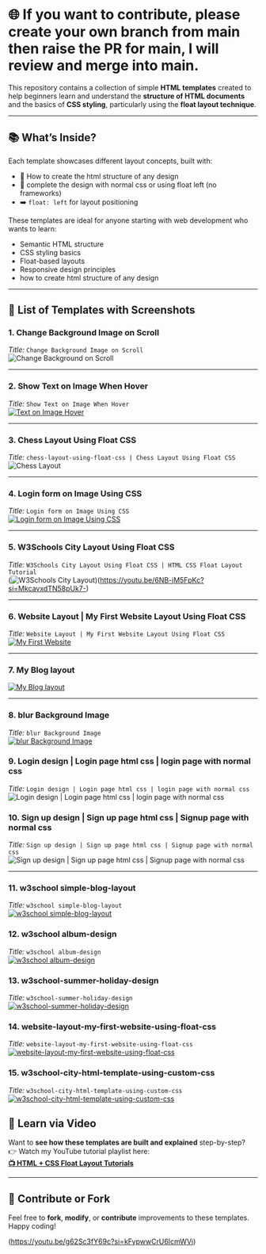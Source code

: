 # 🌐 If you want to contribute, please create your own branch from main then raise the PR for main, I will review and merge into main.

This repository contains a collection of simple **HTML templates** created to help beginners learn and understand the **structure of HTML documents** and the basics of **CSS styling**, particularly using the **float layout technique**.

---

## 📚 What’s Inside?

Each template showcases different layout concepts, built with:
- 🧱 How to create the html structure of any design
- 🎨 complete the design with normal css or using float left (no frameworks)
- ➡️ `float: left` for layout positioning

These templates are ideal for anyone starting with web development who wants to learn:
- Semantic HTML structure
- CSS styling basics
- Float-based layouts
- Responsive design principles
- how to create html structure of any design

---

## 📁 List of Templates with Screenshots

### 1. **Change Background Image on Scroll**
_Title:_ `Change Background Image on Scroll`  
![Change Background on Scroll](https://raw.githubusercontent.com/rohitash-eng/html-layout-using-float-css-normal-custom-css/refs/heads/main/blue-image-text-on-image-form-on-image-examples/images/Screenshot%202025-06-30%20at%2011.15.04%E2%80%AFPM.png)

---

### 2. **Show Text on Image When Hover**
_Title:_ `Show Text on Image When Hover`  
[![Text on Image Hover](https://raw.githubusercontent.com/rohitash-eng/html-layout-using-float-css-normal-custom-css/refs/heads/main/blue-image-text-on-image-form-on-image-examples/images/Screenshot%202025-06-30%20at%2010.49.23%E2%80%AFPM.png)](https://youtu.be/Lw92wnvJENA?si=vVwY3Camp7IPGh11)

---

### 3. **Chess Layout Using Float CSS**
_Title:_ `chess-layout-using-float-css | Chess Layout Using Float CSS`  
![Chess Layout](https://raw.githubusercontent.com/rohitash-eng/html-layout-using-float-css-normal-custom-css/refs/heads/main/blue-image-text-on-image-form-on-image-examples/images/Screenshot%202025-06-30%20at%2010.50.32%E2%80%AFPM.png)

---

### 4. **Login form on Image Using CSS**
_Title:_ `Login form on Image Using CSS`  
[![Login form on Image Using CSS](https://raw.githubusercontent.com/rohitash-eng/html-layout-using-float-css-normal-custom-css/refs/heads/main/blue-image-text-on-image-form-on-image-examples/images/Screenshot%202025-06-30%20at%2010.49.35%E2%80%AFPM.png)](https://youtu.be/DS7mfHRpu2I?si=AL3xHzRCKJBEaD7b)

---

### 5. **W3Schools City Layout Using Float CSS**
_Title:_ `W3Schools City Layout Using Float CSS | HTML CSS Float Layout Tutorial`  
(![W3Schools City Layout](https://raw.githubusercontent.com/rohitash-eng/html-layout-using-float-css-normal-custom-css/refs/heads/main/blue-image-text-on-image-form-on-image-examples/images/Screenshot%202025-06-30%20at%2010.48.52%E2%80%AFPM.png))(https://youtu.be/6NB-jM5FpKc?si=MkcavxdTN58pUk7-)

---

### 6. **Website Layout | My First Website Layout Using Float CSS**
_Title:_ `Website Layout | My First Website Layout Using Float CSS`  
[![My First Website](https://raw.githubusercontent.com/rohitash-eng/html-layout-using-float-css-normal-custom-css/refs/heads/main/blue-image-text-on-image-form-on-image-examples/images/Screenshot%202025-06-30%20at%2010.49.10%E2%80%AFPM.png)](https://youtu.be/g62Sc3fY69c?si=kFypwwCrU6IcmWVi)

---

### 7. **My Blog layout**
[![My Blog layout](https://raw.githubusercontent.com/rohitash-eng/html-layout-using-float-css-normal-custom-css/refs/heads/main/blue-image-text-on-image-form-on-image-examples/images/Screenshot%202025-06-30%20at%2010.50.19%E2%80%AFPM.png)](https://youtu.be/23IuQEQYX-E?si=YwvyBncoQvC4Has4)

---

### 8. **blur Background Image**
_Title:_ `blur Background Image`  
[![blur Background Image](https://raw.githubusercontent.com/rohitash-eng/html-layout-using-float-css-normal-custom-css/refs/heads/main/blue-image-text-on-image-form-on-image-examples/images/Screenshot%202025-06-30%20at%2010.49.50%E2%80%AFPM.png)](https://youtu.be/UoYqyyu9HEE?si=8t21T3wx-VsAt9SY)

### 9. **Login design | Login page html css | login page with normal css**
_Title:_ `Login design | Login page html css | login page with normal css`  
![Login design | Login page html css | login page with normal css](https://raw.githubusercontent.com/rohitash-eng/html-layout-using-float-css-normal-custom-css/refs/heads/main/login-form-normal-css/images/Screenshot%202025-07-01%20at%2011.47.14%E2%80%AFAM.png)


### 10. **Sign up design | Sign up page html css | Signup page with normal css**
_Title:_ `Sign up design | Sign up page html css | Signup page with normal css`  
![Sign up design | Sign up page html css | Signup page with normal css](https://raw.githubusercontent.com/rohitash-eng/html-layout-using-float-css-normal-custom-css/refs/heads/main/signup-form-design-with-normal-css/images/Screenshot%202025-07-01%20at%2012.03.52%E2%80%AFPM.png)

---

### 11. **w3school simple-blog-layout**
_Title:_ `w3school simple-blog-layout`  
[![w3school simple-blog-layout](https://raw.githubusercontent.com/rohitash-eng/html-layout-using-float-css-normal-custom-css/558c8164aa7370f444b749099ba939754ab1dfc6/simple-blog-layout/image/Screenshot%202025-07-01%20at%2012.58.43%E2%80%AFPM.png)](https://www.youtube.com/playlist?list=PLN1cxIWe98bdFxfaSjK-ELMr0zDNIK8Mb)


### 12. **w3school album-design**
_Title:_ `w3school album-design`  
[![w3school album-design](https://raw.githubusercontent.com/rohitash-eng/html-layout-using-float-css-normal-custom-css/558c8164aa7370f444b749099ba939754ab1dfc6/album-design/images/Screenshot%202025-07-01%20at%201.04.49%E2%80%AFPM.png)](https://www.youtube.com/playlist?list=PLN1cxIWe98bdFxfaSjK-ELMr0zDNIK8Mb)

### 13. **w3school-summer-holiday-design**
_Title:_ `w3school-summer-holiday-design`  
[![w3school-summer-holiday-design](https://raw.githubusercontent.com/rohitash-eng/html-layout-using-float-css-normal-custom-css/558c8164aa7370f444b749099ba939754ab1dfc6/w3school-summer-holiday-design/images/Screenshot%202025-07-01%20at%201.12.34%E2%80%AFPM.png)](https://www.youtube.com/playlist?list=PLN1cxIWe98bdFxfaSjK-ELMr0zDNIK8Mb)

### 14. **website-layout-my-first-website-using-float-css**
_Title:_ `website-layout-my-first-website-using-float-css`  
[![website-layout-my-first-website-using-float-css](https://raw.githubusercontent.com/rohitash-eng/html-layout-using-float-css-normal-custom-css/refs/heads/add-new-project/w3school-car-full-layout-html-example-using-float-left/images/Screenshot%202025-07-01%20at%202.46.36%E2%80%AFPM.png)](https://www.youtube.com/playlist?list=PLN1cxIWe98bdFxfaSjK-ELMr0zDNIK8Mb)


### 15. **w3school-city-html-template-using-custom-css**
_Title:_ `w3school-city-html-template-using-custom-css`  
[![w3school-city-html-template-using-custom-css](https://raw.githubusercontent.com/rohitash-eng/html-layout-using-float-css-normal-custom-css/refs/heads/main/w3school-city-html-template-using-custom-css/images/Screenshot%202025-07-01%20at%202.53.18%E2%80%AFPM.png)](https://www.youtube.com/playlist?list=PLN1cxIWe98bdFxfaSjK-ELMr0zDNIK8Mb)


## 🎥 Learn via Video

Want to **see how these templates are built and explained** step-by-step?  
👉 Watch my YouTube tutorial playlist here:  
**[📺 HTML + CSS Float Layout Tutorials](https://www.youtube.com/playlist?list=PLN1cxIWe98bdFxfaSjK-ELMr0zDNIK8Mb)**

---

## 🙌 Contribute or Fork

Feel free to **fork**, **modify**, or **contribute** improvements to these templates. Happy coding!


(https://youtu.be/g62Sc3fY69c?si=kFypwwCrU6IcmWVi)
